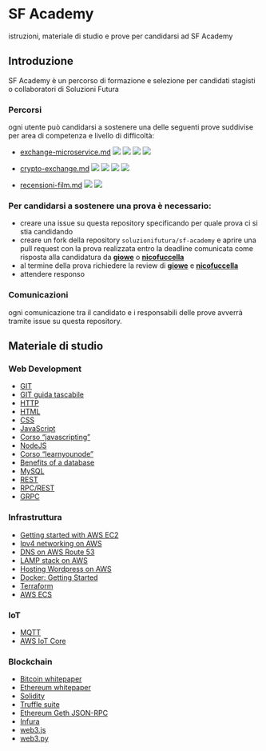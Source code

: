 # SF Academy  

istruzioni, materiale di studio e prove per candidarsi ad SF Academy

## Introduzione

SF Academy è un percorso di formazione e selezione per candidati stagisti o collaboratori di Soluzioni Futura

### Percorsi

ogni utente può candidarsi a sostenere una delle seguenti prove suddivise per area di competenza e livello di difficoltà:

- [exchange-microservice.md](./prove/exchange-microservice.md) <img src = "https://img.shields.io/static/v1?label=level&message=hard&color=red"> <img src = "https://img.shields.io/static/v1?label=&message=web-development&color=informational"> <img src = "https://img.shields.io/static/v1?label=&message=infrastructure&color=informational"> <img src = "https://img.shields.io/static/v1?label=&message=microservices&color=informational">

- [crypto-exchange.md](./prove/crypto-exchange.md) <img src = "https://img.shields.io/static/v1?label=level&message=hard&color=red"> <img src = "https://img.shields.io/static/v1?label=&message=web-development&color=informational"> <img src = "https://img.shields.io/static/v1?label=&message=infrastructure&color=informational"> <img src = "https://img.shields.io/static/v1?label=&message=blockchain&color=informational">

- [recensioni-film.md](./prove/recensioni-film.md) <img src = "https://img.shields.io/static/v1?label=level&message=medium&color=orange"> <img src = "https://img.shields.io/static/v1?label=&message=web-development&color=informational">

### Per candidarsi a sostenere una prova è necessario:  

- creare una issue su questa repository specificando per quale prova ci si stia candidando
- creare un fork della repository `soluzionifutura/sf-academy` e aprire una pull request con la prova realizzata entro la deadline comunicata come risposta alla candidatura da [**giowe**](https://github.com/giowe) o [**nicofuccella**](https://github.com/nicofuccella)
- al termine della prova richiedere la review di [**giowe**](https://github.com/giowe) e [**nicofuccella**](https://github.com/nicofuccella)
- attendere responso

### Comunicazioni  

ogni comunicazione tra il candidato e i responsabili delle prove avverrà tramite issue su questa repository.

## Materiale di studio

### Web Development

- [GIT](http://rogerdudler.github.io/git-guide/index.it.html)
- [GIT guida tascabile](https://rogerdudler.github.io/git-guide/index.html)
- [HTTP](https://en.wikipedia.org/wiki/Hypertext_Transfer_Protocol)
- [HTML](https://developer.mozilla.org/en-US/docs/Learn/HTML/Introduction_to_HTML)
- [CSS](https://developer.mozilla.org/en-US/docs/Learn/CSS/Introduction_to_CSS)
- [JavaScript](https://developer.mozilla.org/en-US/docs/Learn/JavaScript)
- [Corso “javascripting”](https://nodeschool.io)
- [NodeJS](https://nodejs.org/en/)
- [Corso “learnyounode”](https://nodeschool.io)
- [Benefits of a database](https://opentextbc.ca/dbdesign01/chapter/chapter-3-characteristics-and-benefits-of-a-database/)
- [MySQL](https://www.w3schools.com/sql/default.asp)
- [REST](https://en.wikipedia.org/wiki/Representational_state_transfer)
- [RPC/REST](https://blog.jscrambler.com/rpc-style-vs-rest-web-apis)
- [GRPC](https://grpc.io/docs/)

### Infrastruttura

- [Getting started with AWS EC2](https://docs.aws.amazon.com/AWSEC2/latest/UserGuide/get-set-up-for-amazon-ec2.html)
- [Ipv4 networking on AWS](https://docs.aws.amazon.com/vpc/latest/userguide/getting-started-ipv4.html)
- [DNS on AWS Route 53](https://docs.aws.amazon.com/Route53/latest/DeveloperGuide/Welcome.html)
- [LAMP stack on AWS](https://docs.aws.amazon.com/AWSEC2/latest/UserGuide/ec2-lamp-amazon-linux-2.html)
- [Hosting Wordpress on AWS](https://docs.aws.amazon.com/AWSEC2/latest/UserGuide/hosting-wordpress.html)
- [Docker: Getting Started](https://docs.docker.com/get-started/)
- [Terraform](https://www.terraform.io/)
- [AWS ECS](https://aws.amazon.com/ecs/)

### IoT
- [MQTT](https://en.wikipedia.org/wiki/MQTT)
- [AWS IoT Core](https://aws.amazon.com/iot-core/)

### Blockchain

- [Bitcoin whitepaper](https://bitcoin.org/bitcoin.pdf)
- [Ethereum whitepaper](http://blockchainlab.com/pdf/Ethereum_white_paper-a_next_generation_smart_contract_and_decentralized_application_platform-vitalik-buterin.pdf)
- [Solidity](https://solidity.readthedocs.io/en/v0.4.24/index.html)
- [Truffle suite](https://truffleframework.com/docs/truffle/overview) 
- [Ethereum Geth JSON-RPC](https://github.com/ethereum/wiki/wiki/JSON-RPC)
- [Infura](https://infura.io/)
- [web3.js](https://web3js.readthedocs.io/en/1.0/index.html)
- [web3.py](https://web3py.readthedocs.io/en/v3.16.5/) 
